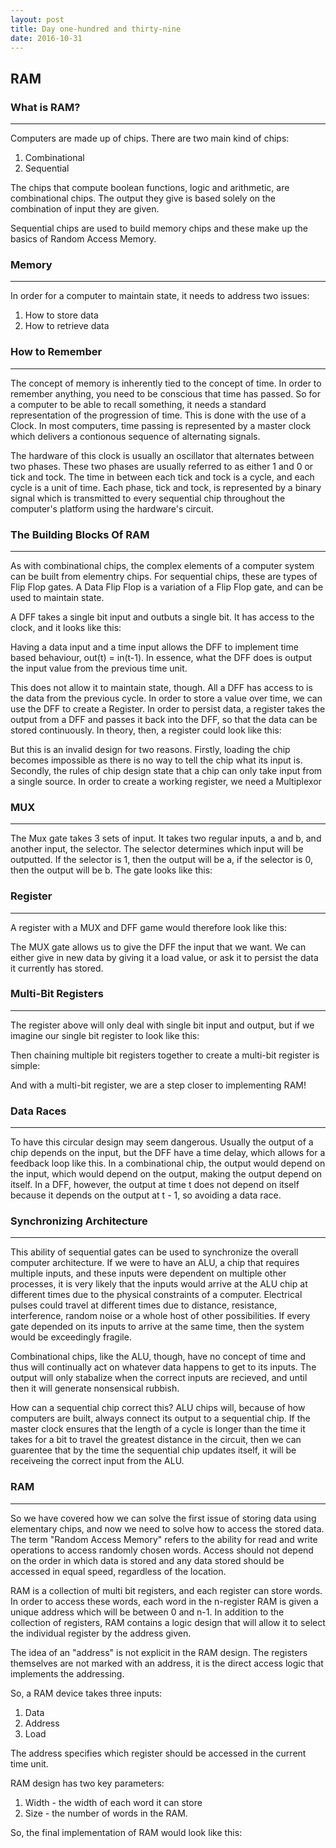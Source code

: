 ```yaml
---
layout: post
title: Day one-hundred and thirty-nine
date: 2016-10-31
---
```


RAM
---------------------------------

### What is RAM?
----------------

Computers are made up of chips.  There are two main kind of chips:

1. Combinational
2. Sequential

The chips that compute boolean functions, logic and arithmetic, are combinational chips.  The output they give is based solely on the combination of input they are given.

Sequential chips are used to build memory chips and these make up the basics of Random Access Memory.

### Memory
----------------

In order for a computer to maintain state, it needs to address two issues:

1. How to store data
2. How to retrieve data

### How to Remember
--------------------

The concept of memory is inherently tied to the concept of time.  In order to remember anything, you need to be conscious that time has passed. So for a computer to be able to recall something, it needs a standard representation of the progression of time.  This is done with the use of a Clock. In most computers, time passing is represented by a master clock which delivers a contionous sequence of alternating signals.

The hardware of this clock is usually an oscillator that alternates between two phases.  These two phases are usually referred to as either 1 and 0 or tick and tock.  The time in between each tick and tock is a cycle, and each cycle is a unit of time.  Each phase, tick and tock, is represented by a binary signal which is transmitted to every sequential chip throughout the computer's platform using the hardware's circuit.

### The Building Blocks Of RAM
--------------------

As with combinational chips, the complex elements of a computer system can be built from elementry chips.  For sequential chips, these are types of Flip Flop gates.  A Data Flip Flop is a variation of a Flip Flop gate, and can be used to maintain state.

A DFF takes a single bit input and outbuts a single bit.  It has access to the clock, and it looks like this:


Having a data input and a time input allows the DFF to implement time based behaviour, out(t) = in(t-1).  In essence, what the DFF does is output the input value from the previous time unit.

This does not allow it to maintain state, though.  All a DFF has access to is the data from the previous cycle.  In order to store a value over time, we can use the DFF to create a Register.  In order to persist data, a register takes the output from a DFF and passes it back into the DFF, so that the data can be stored continuously.  In theory, then, a register could look like this:


But this is an invalid design for two reasons.  Firstly, loading the chip becomes impossible as there is no way to tell the chip what its input is.  Secondly, the rules of chip design state that a chip can only take input from a single source.  In order to create a working register, we need a Multiplexor

### MUX
--------------------

The Mux gate takes 3 sets of input.  It takes two regular inputs, a and b, and another input, the selector.  The selector determines which input will be outputted.  If the selector is 1, then the output will be a, if the selector is 0, then the output will be b. The gate looks like this:


### Register
---------------------------

A register with a MUX and DFF game would therefore look like this:


The MUX gate allows us to give the DFF the input that we want.  We can either give in new data by giving it a load value, or ask it to persist the data it currently has stored.

### Multi-Bit Registers
--------------------------

The register above will only deal with single bit input and output, but if we imagine our single bit register to look like this:


Then chaining multiple bit registers together to create a multi-bit register is simple:


And with a multi-bit register, we are a step closer to implementing RAM!


### Data Races
------------------

To have this circular design may seem dangerous.  Usually the output of a chip depends on the input, but the DFF have a time delay, which allows for a feedback loop like this.  In a combinational chip, the output would depend on the input, which would depend on the output, making the output depend on itself.  In a DFF, however, the output at time t does not depend on itself because it depends on the output at t - 1, so avoiding a data race.

### Synchronizing Architecture
------------------

This ability of sequential gates can be used to synchronize the overall computer architecture.  If we were to have an ALU, a chip that requires multiple inputs, and these inputs were dependent on multiple other processes, it is very likely that the inputs would arrive at the ALU chip at different times due to the physical constraints of a computer.  Electrical pulses could travel at different times due to distance, resistance, interference, random noise or a whole host of other possibilities.  If every gate depended on its inputs to arrive at the same time, then the system would be exceedingly fragile.  

Combinational chips, like the ALU, though, have no concept of time and thus will continually act on whatever data happens to get to its inputs.  The output will only stabalize when the correct inputs are recieved, and until then it will generate nonsensical rubbish.

How can a sequential chip correct this?  ALU chips will, because of how computers are built, always connect its output to a sequential chip.  If the master clock ensures that the length of a cycle is longer than the time it takes for a bit to travel the greatest distance in the circuit, then we can guarentee that by the time the sequential chip updates itself, it will be receiveing the correct input from the ALU.

### RAM
-----------------------

So we have covered how we can solve the first issue of storing data using elementary chips, and now we need to solve how to access the stored data. The term "Random Access Memory" refers to the ability for read and write operations to access randomly chosen words.  Access should not depend on the order in which data is stored and any data stored should be accessed in equal speed, regardless of the location.

RAM is a collection of multi bit registers, and each register can store words.  In order to access these words, each word in the n-register RAM is given a unique address which will be between 0 and n-1.  In addition to the collection of registers, RAM contains a logic design that will allow it to select the individual register by the address given.

The idea of an "address" is not explicit in the RAM design.  The registers themselves are not marked with an address, it is the direct access logic that implements the addressing.

So, a RAM device takes three inputs:

1. Data
2. Address
3. Load

The address specifies which register should be accessed in the current time unit.

RAM design has two key parameters:

1. Width - the width of each word it can store
2. Size - the number of words in the RAM.

So, the final implementation of RAM would look like this:

